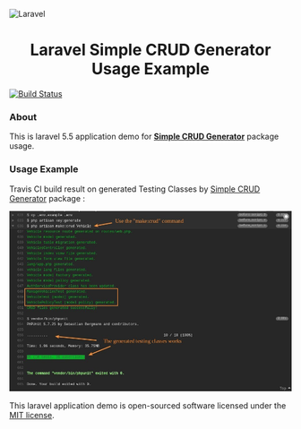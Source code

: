 ![Laravel](https://laravel.com/assets/img/components/logo-laravel.svg)

<h1 align="center">Laravel Simple CRUD Generator Usage Example</h1>

[![Build Status](https://travis-ci.org/nafiesl/simple-crud-generator-example.svg?branch=master)](https://travis-ci.org/nafiesl/simple-crud-generator-example)

### About
This is laravel 5.5 application demo for [**Simple CRUD Generator**](https://packagist.org/packages/luthfi/simple-crud-generator) package usage.

### Usage Example
Travis CI build result on generated Testing Classes by [Simple CRUD Generator](https://packagist.org/packages/luthfi/simple-crud-generator) package :

![Travis CI build result on generated Testing Classes](public/imgs/laravel-simple-crud-generator-usage-example-01.jpg "Travis CI build result on generated Testing Classes")

This laravel application demo is open-sourced software licensed under the [MIT license](LICENSE).
